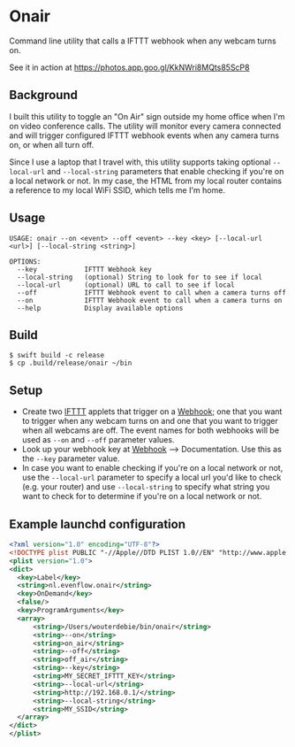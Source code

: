 # Onair

Command line utility that calls a IFTTT webhook when any webcam turns on.

See it in action at https://photos.app.goo.gl/KkNWri8MQts85ScP8

## Background

I built this utility to toggle an "On Air" sign outside my home office when I'm on video conference calls. The utility will monitor every camera connected and will trigger configured IFTTT webhook events when any camera turns on, or when all turn off.

Since I use a laptop that I travel with, this utility supports taking optional `--local-url` and `--local-string` parameters that enable checking if you're on a local network or not. In my case, the HTML from my local router contains a reference to my local WiFi SSID, which tells me I'm home.

## Usage
```
USAGE: onair --on <event> --off <event> --key <key> [--local-url <url>] [--local-string <string>]

OPTIONS:
  --key            IFTTT Webhook key
  --local-string   (optional) String to look for to see if local
  --local-url      (optional) URL to call to see if local
  --off            IFTTT Webhook event to call when a camera turns off
  --on             IFTTT Webhook event to call when a camera turns on
  --help           Display available options
```

## Build
```
$ swift build -c release
$ cp .build/release/onair ~/bin
```

## Setup
- Create two [IFTTT](https//iftttt.com) applets that trigger on a [Webhook](https://ifttt.com/maker_webhooks); one that you want to trigger when any webcam turns on and one that you want to trigger when all webcams are off. The event names for both webhooks will be used as `--on` and `--off` parameter values.
- Look up your webhook key at [Webhook](https://ifttt.com/maker_webhooks) --> Documentation. Use this as the `--key` parameter value.
- In case you want to enable checking if you're on a local network or not, use the `--local-url` parameter to specify a local url you'd like to check (e.g. your router) and use `--local-string` to specify what string you want to check for to determine if you're on a local network or not.

## Example launchd configuration
```xml
<?xml version="1.0" encoding="UTF-8"?>
<!DOCTYPE plist PUBLIC "-//Apple//DTD PLIST 1.0//EN" "http://www.apple.com/DTDs/PropertyList-1.0.dtd">
<plist version="1.0">
<dict>
  <key>Label</key>
  <string>nl.evenflow.onair</string>
  <key>OnDemand</key>
  <false/>
  <key>ProgramArguments</key>
  <array>
      <string>/Users/wouterdebie/bin/onair</string>
      <string>--on</string>
      <string>on_air</string>
      <string>--off</string>
      <string>off_air</string>
      <string>--key</string>
      <string>MY_SECRET_IFTTT_KEY</string>
      <string>--local-url</string>
      <string>http://192.168.0.1/</string>
      <string>--local-string</string>
      <string>MY_SSID</string>
  </array>
</dict>
</plist>
```
